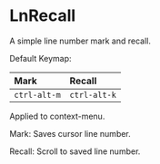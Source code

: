 # LnRecall

A simple line number mark and recall.

Default Keymap:

| Mark         | Recall       |
| :----------- | :----------- |
| `ctrl-alt-m` | `ctrl-alt-k` |

Applied to context-menu.

Mark: Saves cursor line number.

Recall: Scroll to saved line number.
